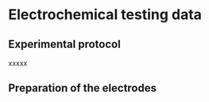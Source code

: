 # Electrochemical testing data

## Experimental protocol

xxxxx



## Preparation of the electrodes

